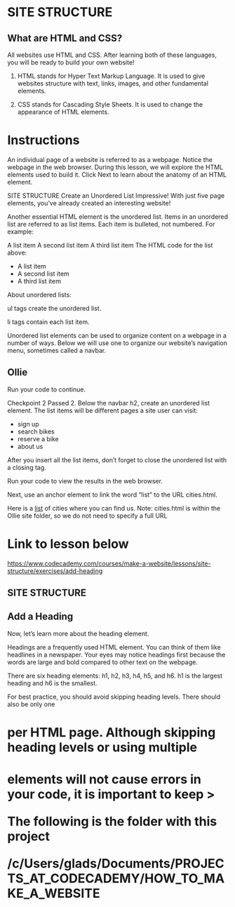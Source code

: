 SITE STRUCTURE
==================

What are HTML and CSS?
--------------------------


All websites use HTML and CSS. After learning both of these languages, you will be ready to build your own website!

1. HTML stands for Hyper Text Markup Language. It is used to give websites structure with text, links, images, and other fundamental elements.

2. CSS stands for Cascading Style Sheets. It is used to change the appearance of HTML elements.


Instructions
===============

An individual page of a website is referred to as a webpage. Notice the webpage in the web browser. During this lesson, we will explore the HTML elements used to build it. Click Next to learn about the anatomy of an HTML element.

SITE STRUCTURE
Create an Unordered List
Impressive! With just five page elements, you’ve already created an interesting website!

Another essential HTML element is the unordered list. Items in an unordered list are referred to as list items. Each item is bulleted, not numbered. For example:

A list item
A second list item
A third list item
The HTML code for the list above:

<ul>
  <li>A list item</li>
  <li>A second list item</li>
  <li>A third list item</li>
</ul> 



About unordered lists:

ul tags create the unordered list.


li tags contain each list item.

Unordered list elements can be used to organize content on a webpage in a number of ways. Below we will use one to organize our website’s navigation menu, sometimes called a navbar.




<h2>Ollie</h2>
Run your code to continue.

Checkpoint 2 Passed
2.
Below the navbar h2, create an unordered list element. The list items will be different pages a site user can visit:

<ul>
  <li>sign up</li>
  <li>search bikes</li>
  <li>reserve a bike</li>
  <li>about us</li>
</ul>
After you insert all the list items, don’t forget to close the unordered list with a closing </ul> tag.

Run your code to view the results in the web browser.


Next, use an anchor element to link the word “list” to the URL cities.html.

Here is a <a href="cities.html">list</a> of cities where you can find us. 
Note: cities.html is within the Ollie site folder, so we do not need to specify a full URL


Link to lesson below
=======================
https://www.codecademy.com/courses/make-a-website/lessons/site-structure/exercises/add-heading

SITE STRUCTURE
-----------------

Add a Heading
----------------

Now, let’s learn more about the heading element.

Headings are a frequently used HTML element. You can think of them like headlines in a newspaper. Your eyes may notice headings first because the words are large and bold compared to other text on the webpage.

There are six heading elements: h1, h2, h3, h4, h5, and h6. h1 is the largest heading and h6 is the smallest.

For best practice, you should avoid skipping heading levels. There should also be only one <h1> per HTML page. Although skipping heading levels or using multiple <h1> elements will not cause errors in your code, it is important to keep >


The following is the folder with this project

/c/Users/glads/Documents/PROJECTS_AT_CODECADEMY/HOW_TO_MAKE_A_WEBSITE


